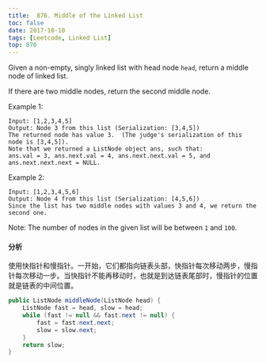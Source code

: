 ```yaml
---
title:  876. Middle of the Linked List
toc: false
date: 2017-10-10
tags: [Leetcode, Linked List]
top: 876
---
```


Given a non-empty, singly linked list with head node `head`, return a middle node of linked list.

If there are two middle nodes, return the second middle node.
 

Example 1:

```
Input: [1,2,3,4,5]
Output: Node 3 from this list (Serialization: [3,4,5])
The returned node has value 3.  (The judge's serialization of this node is [3,4,5]).
Note that we returned a ListNode object ans, such that:
ans.val = 3, ans.next.val = 4, ans.next.next.val = 5, and ans.next.next.next = NULL.
```

Example 2:

```
Input: [1,2,3,4,5,6]
Output: Node 4 from this list (Serialization: [4,5,6])
Since the list has two middle nodes with values 3 and 4, we return the second one.
```


Note: The number of nodes in the given list will be between `1` and `100`.


#### 分析

使用快指针和慢指针。一开始，它们都指向链表头部，快指针每次移动两步，慢指针每次移动一步。当快指针不能再移动时，也就是到达链表尾部时，慢指针的位置就是链表的中间位置。

```Java
public ListNode middleNode(ListNode head) {
    ListNode fast = head, slow = head;
    while (fast != null && fast.next != null) {
        fast = fast.next.next;
        slow = slow.next;
    }
    return slow;
}
```
